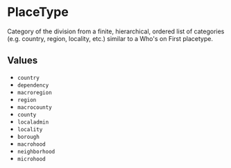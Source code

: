 # PlaceType

Category of the division from a finite, hierarchical, ordered list of categories
(e.g. country, region, locality, etc.) similar to a Who's on First placetype.

## Values

- `country`
- `dependency`
- `macroregion`
- `region`
- `macrocounty`
- `county`
- `localadmin`
- `locality`
- `borough`
- `macrohood`
- `neighborhood`
- `microhood`

